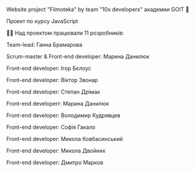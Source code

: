 Website project "Filmoteka" by team "10x developers" академии GOIT 🚀

Проект по курсу JavaScript

👨‍🎓 Над проектом працювали 11 розробників:

Team-lead: Ганна Брамарова

Scrum-master & Front-end developer: Марина Данилюк

Front-end developer: Ігор Бєлоус

Front-end developer: Віктор Звонар

Front-end developer: Степан Дрімак

Front-end developerr: Марина Данилюк

Front-end developer: Володимир Кудрявцев

Front-end developer: Софія Гакало

Front-end developer: Микола Ковбасинський

Front-end developer: Микола Двойних

Front-end developer: Дмитро Марков
